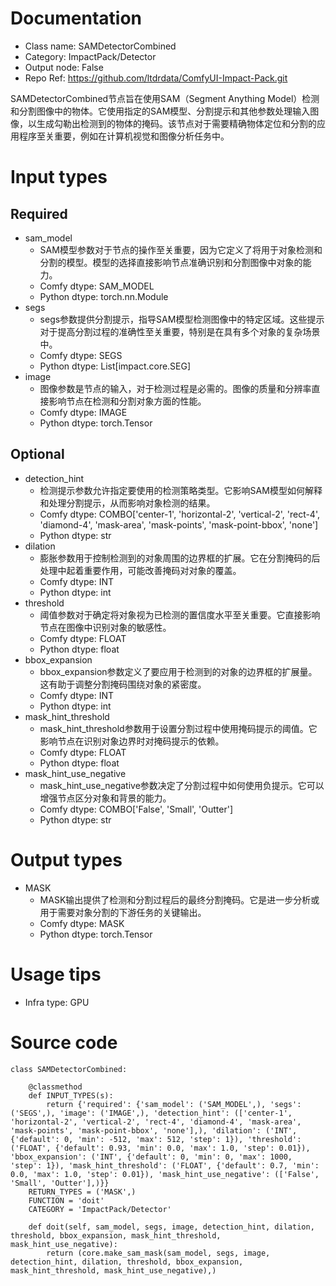 # Documentation
- Class name: SAMDetectorCombined
- Category: ImpactPack/Detector
- Output node: False
- Repo Ref: https://github.com/ltdrdata/ComfyUI-Impact-Pack.git

SAMDetectorCombined节点旨在使用SAM（Segment Anything Model）检测和分割图像中的物体。它使用指定的SAM模型、分割提示和其他参数处理输入图像，以生成勾勒出检测到的物体的掩码。该节点对于需要精确物体定位和分割的应用程序至关重要，例如在计算机视觉和图像分析任务中。

# Input types
## Required
- sam_model
    - SAM模型参数对于节点的操作至关重要，因为它定义了将用于对象检测和分割的模型。模型的选择直接影响节点准确识别和分割图像中对象的能力。
    - Comfy dtype: SAM_MODEL
    - Python dtype: torch.nn.Module
- segs
    - segs参数提供分割提示，指导SAM模型检测图像中的特定区域。这些提示对于提高分割过程的准确性至关重要，特别是在具有多个对象的复杂场景中。
    - Comfy dtype: SEGS
    - Python dtype: List[impact.core.SEG]
- image
    - 图像参数是节点的输入，对于检测过程是必需的。图像的质量和分辨率直接影响节点在检测和分割对象方面的性能。
    - Comfy dtype: IMAGE
    - Python dtype: torch.Tensor
## Optional
- detection_hint
    - 检测提示参数允许指定要使用的检测策略类型。它影响SAM模型如何解释和处理分割提示，从而影响对象检测的结果。
    - Comfy dtype: COMBO['center-1', 'horizontal-2', 'vertical-2', 'rect-4', 'diamond-4', 'mask-area', 'mask-points', 'mask-point-bbox', 'none']
    - Python dtype: str
- dilation
    - 膨胀参数用于控制检测到的对象周围的边界框的扩展。它在分割掩码的后处理中起着重要作用，可能改善掩码对对象的覆盖。
    - Comfy dtype: INT
    - Python dtype: int
- threshold
    - 阈值参数对于确定将对象视为已检测的置信度水平至关重要。它直接影响节点在图像中识别对象的敏感性。
    - Comfy dtype: FLOAT
    - Python dtype: float
- bbox_expansion
    - bbox_expansion参数定义了要应用于检测到的对象的边界框的扩展量。这有助于调整分割掩码围绕对象的紧密度。
    - Comfy dtype: INT
    - Python dtype: int
- mask_hint_threshold
    - mask_hint_threshold参数用于设置分割过程中使用掩码提示的阈值。它影响节点在识别对象边界时对掩码提示的依赖。
    - Comfy dtype: FLOAT
    - Python dtype: float
- mask_hint_use_negative
    - mask_hint_use_negative参数决定了分割过程中如何使用负提示。它可以增强节点区分对象和背景的能力。
    - Comfy dtype: COMBO['False', 'Small', 'Outter']
    - Python dtype: str

# Output types
- MASK
    - MASK输出提供了检测和分割过程后的最终分割掩码。它是进一步分析或用于需要对象分割的下游任务的关键输出。
    - Comfy dtype: MASK
    - Python dtype: torch.Tensor

# Usage tips
- Infra type: GPU

# Source code
```
class SAMDetectorCombined:

    @classmethod
    def INPUT_TYPES(s):
        return {'required': {'sam_model': ('SAM_MODEL',), 'segs': ('SEGS',), 'image': ('IMAGE',), 'detection_hint': (['center-1', 'horizontal-2', 'vertical-2', 'rect-4', 'diamond-4', 'mask-area', 'mask-points', 'mask-point-bbox', 'none'],), 'dilation': ('INT', {'default': 0, 'min': -512, 'max': 512, 'step': 1}), 'threshold': ('FLOAT', {'default': 0.93, 'min': 0.0, 'max': 1.0, 'step': 0.01}), 'bbox_expansion': ('INT', {'default': 0, 'min': 0, 'max': 1000, 'step': 1}), 'mask_hint_threshold': ('FLOAT', {'default': 0.7, 'min': 0.0, 'max': 1.0, 'step': 0.01}), 'mask_hint_use_negative': (['False', 'Small', 'Outter'],)}}
    RETURN_TYPES = ('MASK',)
    FUNCTION = 'doit'
    CATEGORY = 'ImpactPack/Detector'

    def doit(self, sam_model, segs, image, detection_hint, dilation, threshold, bbox_expansion, mask_hint_threshold, mask_hint_use_negative):
        return (core.make_sam_mask(sam_model, segs, image, detection_hint, dilation, threshold, bbox_expansion, mask_hint_threshold, mask_hint_use_negative),)
```